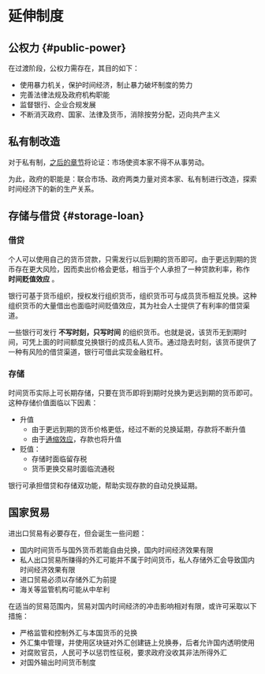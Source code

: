 # 延伸制度

## 公权力 {#public-power}

在过渡阶段，公权力需存在，其目的如下：

- 使用暴力机关，保护时间经济，制止暴力破坏制度的势力
- 完善法律法规及政府机构职能
- 监督银行、企业合规发展
- 不断消灭政府、国家、法律及货币，消除按劳分配，迈向共产主义

## 私有制改造

对于私有制，[之后的章节](../2.优势.md#production-relations)将论证：市场使资本家不得不从事劳动。

为此，政府的职能是：联合市场、政府两类力量对资本家、私有制进行改造，探索时间经济下的新的生产关系。

## 存储与借贷 {#storage-loan}

### 借贷

个人可以使用自己的货币贷款，只需发行以后到期的货币即可。由于更远到期的货币存在更大风险，因而卖出价格会更低，相当于个人承担了一种贷款利率，称作 **时间贬值效应** 。

银行可基于货币组织，授权发行组织货币，组织货币可与成员货币相互兑换。这种组织货币的大量借出也面临时间贬值效应，其为社会人士提供了有利率的借贷渠道。

一些银行可发行 **不写时刻，只写时间** 的组织货币。也就是说，该货币无到期时间，可凭上面的时间额度兑换银行的成员私人货币。通过隐去时刻，该货币提供了一种有风险的借贷渠道，银行可借此实现金融杠杆。

### 存储

时间货币实际上可长期存储，只要在货币即将到期时兑换为更远到期的货币即可。这种存储价值面临以下因素：

- 升值
    - 由于更远到期的货币价格更低，经过不断的兑换延期，存款将不断升值
    - 由于[通缩效应](../2.优势.md#deflation)，存款也将升值
- 贬值：
    - 存储时面临留存税
    - 货币更换交易时面临流通税

银行可承担借贷和存储双功能，帮助实现存款的自动兑换延期。

## 国家贸易

进出口贸易有必要存在，但会诞生一些问题：

- 国内时间货币与国外货币若能自由兑换，国内时间经济效果有限
- 私人出口贸易所赚得的外汇可能并不属于时间货币，私人存储外汇会导致国内时间经济效果有限
- 进口贸易必须以存储外汇为前提
- 海关等监管机构可能从中牟利

在适当的贸易范围内，贸易对国内时间经济的冲击影响相对有限，或许可采取以下措施：

- 严格监管和控制外汇与本国货币的兑换
- 外汇集中管理，并使用区块链对外汇创建链上兑换券，后者允许国内透明使用
- 对腐败官员，人民可予以惩罚性征税，要求政府没收其非法所得外汇
- 对国外输出时间货币制度
